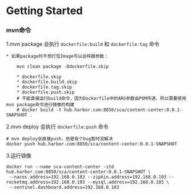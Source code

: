 # Getting Started

### mvn命令

1.mvn package 会执行 ```dockerfile:build``` 和 ```dockerfile:tag``` 命令

    * 如果package时不想打包Image可以这样跟参数：
```
    mvn clean package -Ddockerfile.skip
    
    * dockerfile.skip	
    * dockerfile.build.skip
    * dockerfile.tag.skip	
    * dockerfile.push.skip
    # 不能直接运行build命令，因为Dockerfile中的ARG参数由POM传递，所以需要使用mvn package命令进行镜像的构建
    # docker build -t hub.harbor.com:8850/sca/content-center:0.0.1-SNAPSHOT .	
```

2.mvn deploy 会执行 ``dockerfile:push`` 命令
```
# mvn deploy会直接push，但是有个bug暂时没解决
docker push hub.harbor.com:8850/sca/content-center:0.0.1-SNAPSHOT
```

3.运行镜像
```
docker run --name sca-content-center -itd hub.harbor.com:8850/sca/content-center:0.0.1-SNAPSHOT \
 --nacos.address=192.168.0.103 --zipkin.address=192.168.0.103 --rocketmq.address=192.168.0.103 --mysql.address=192.168.0.103 \
 --sentinel.dashboard.address=192.168.0.103
```